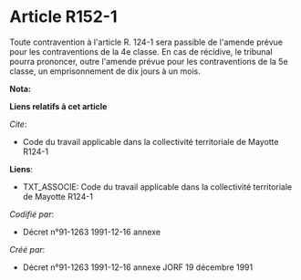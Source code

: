 # Article R152-1

Toute contravention à l'article R. 124-1 sera passible de l'amende prévue pour les contraventions de la 4e classe. En cas de
récidive, le tribunal pourra prononcer, outre l'amende prévue pour les contraventions de la 5e classe, un emprisonnement de
dix jours à un mois.

**Nota:**



**Liens relatifs à cet article**

_Cite_:

  - Code du travail applicable dans la collectivité territoriale de Mayotte R124-1

**Liens**:

  - TXT_ASSOCIE: Code du travail applicable dans la collectivité territoriale de Mayotte R124-1

_Codifié par_:

  - Décret n°91-1263 1991-12-16 annexe

_Créé par_:

  - Décret n°91-1263 1991-12-16 annexe JORF 19 décembre 1991
